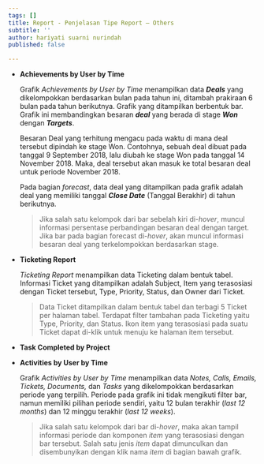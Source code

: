 ```yaml
---
tags: []
title: Report - Penjelasan Tipe Report – Others
subtitle: ''
author: hariyati suarni nurindah
published: false

---
```

* **Achievements by User by Time**

  Grafik _Achievements by User by Time_ menampilkan data **_Deals_** yang dikelompokkan berdasarkan bulan pada tahun ini, ditambah prakiraan 6 bulan pada tahun berikutnya. Grafik yang ditampilkan berbentuk bar. Grafik ini membandingkan besaran **_deal_** yang berada di stage **_Won_** dengan **_Targets_**.

  Besaran Deal yang terhitung mengacu pada waktu di mana deal tersebut dipindah ke stage Won. Contohnya, sebuah deal dibuat pada tanggal 9 September 2018, lalu diubah ke stage Won pada tanggal 14 November 2018. Maka, deal tersebut akan masuk ke total besaran deal untuk periode November 2018.

  Pada bagian _forecast_, data deal yang ditampilkan pada grafik adalah deal yang memiliki tanggal **_Close Date_** (Tanggal Berakhir) di tahun berikutnya.

  > Jika salah satu kelompok dari bar sebelah kiri di-_hover_, muncul informasi persentase perbandingan besaran deal dengan target. Jika bar pada bagian forecast di-_hover_, akan muncul informasi besaran deal yang terkelompokkan berdasarkan stage.
* **Ticketing Report**

  _Ticketing Report_ menampilkan data Ticketing dalam bentuk tabel. Informasi Ticket yang ditampilkan adalah Subject, Item yang terasosiasi dengan Ticket tersebut, Type, Priority, Status, dan Owner dari Ticket.

  > Data Ticket ditampilkan dalam bentuk tabel dan terbagi 5 Ticket per halaman tabel. Terdapat filter tambahan pada Ticketing yaitu Type, Priority, dan Status. Ikon item yang terasosiasi pada suatu Ticket dapat di-klik untuk menuju ke halaman item tersebut.
* **Task Completed by Project**
* **Activities by User by Time**

  Grafik _Activities by User by Time_ menampilkan data _Notes, Calls, Emails, Tickets, Documents,_ dan _Tasks_ yang dikelompokkan berdasarkan periode yang terpilih. Periode pada grafik ini tidak mengikuti filter bar, namun memiliki pilihan periode sendiri, yaitu 12 bulan terakhir (_last 12 months_) dan 12 minggu terakhir (_last 12 weeks_).

  > Jika salah satu kelompok dari bar di-_hover_, maka akan tampil informasi periode dan komponen _item_ yang terasosiasi dengan bar tersebut. Salah satu jenis _item_ dapat dimunculkan dan disembunyikan dengan klik nama _item_ di bagian bawah grafik.